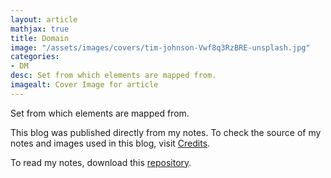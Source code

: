 ```yaml
---
layout: article
mathjax: true
title: Domain
image: "/assets/images/covers/tim-johnson-Vwf8q3RzBRE-unsplash.jpg"
categories:
- DM
desc: Set from which elements are mapped from. 
imagealt: Cover Image for article
---
```


Set from which elements are mapped from.

This blog was published directly from my notes.
To check the source of my notes and images used in this blog, visit <a href="/credits.html" target="_blank">Credits</a>.

To read my notes, download this <a href="https://github.com/bovem/CS" target="blank">repository</a>.